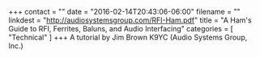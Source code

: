 +++
contact = ""
date = "2016-02-14T20:43:06-06:00"
filename = ""
linkdest = "http://audiosystemsgroup.com/RFI-Ham.pdf"
title = "A Ham's Guide to RFI, Ferrites, Baluns, and Audio Interfacing"
categories = [ "Technical" ]
+++
A tutorial by Jim Brown K9YC (Audio Systems Group, Inc.)
